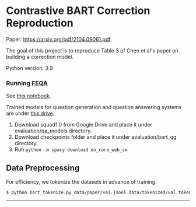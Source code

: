 # Contrastive BART Correction Reproduction

Paper: https://arxiv.org/pdf/2104.09061.pdf

The goal of this project is to reproduce Table 3 of Chen et al's paper
on building a correction model.


Python version: 3.9

### Running [FEQA](https://github.com/esdurmus/feqa)
See [this notebook](https://colab.research.google.com/drive/1ie9oz20mt6RRm6KsGLM9Mwxn9LQJAWKr?authuser=1#scrollTo=NOP0jqxdKiCZ).

Trained models for question generation and question answering systems are under [this drive](https://drive.google.com/drive/u/1/folders/1O3kjSIhjDULw1RPJZTQ002GK3XNo2Vxl).

1. Download squad1.0 from Google Drive and place it under evaluation/qa_models directory.
2. Download checkpoints folder and place it under evaluation/bart_qg directory.
3. Run `python -m spacy download en_core_web_sm`

## Data Preprocessing

For efficiency, we tokenize the datasets in advance of training.

```bash
$ python bart_tokenize.py data/paper/val.jsonl data/tokenized/val.tokenized.jsonl
```
****